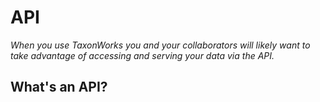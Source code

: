 # API
_When you use TaxonWorks you and your collaborators will likely want to take advantage of accessing and serving your data via the API._

## What's an API?



